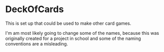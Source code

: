 # DeckOfCards
This is set up that could be used to make other card games.

I'm am most likely going to change some of the names, because this was originally created for a project in school and some of the naming conventions are a misleading.
